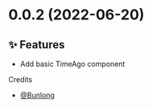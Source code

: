 # 0.0.2 (2022-06-20)

## ✨ Features

  * Add basic TimeAgo component

Credits

* [@Bunlong](https://github.com/Bunlong)
